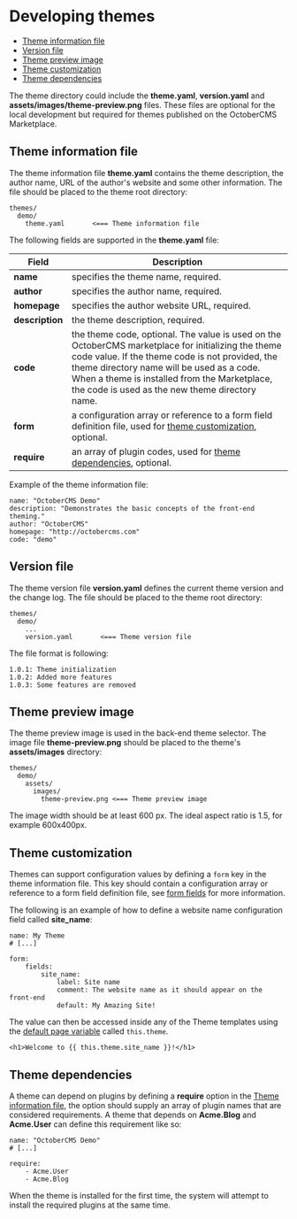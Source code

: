 # Developing themes

- [Theme information file](#theme-information)
- [Version file](#version-file)
- [Theme preview image](#preview-image)
- [Theme customization](#customization)
- [Theme dependencies](#dependencies)

The theme directory could include the **theme.yaml**, **version.yaml** and **assets/images/theme-preview.png** files. These files are optional for the local development but required for themes published on the OctoberCMS Marketplace.

<a name="theme-information" class="anchor" href="#theme-information"></a>
## Theme information file

The theme information file **theme.yaml** contains the theme description, the author name, URL of the author's website and some other information. The file should be placed to the theme root directory:

    themes/
      demo/
        theme.yaml       <=== Theme information file

The following fields are supported in the **theme.yaml** file:

Field  | Description
------------- | -------------
**name** | specifies the theme name, required.
**author** | specifies the author name, required.
**homepage** | specifies the author website URL, required.
**description** | the theme description, required.
**code** | the theme code, optional. The value is used on the OctoberCMS marketplace for initializing the theme code value. If the theme code is not provided, the theme directory name will be used as a code. When a theme is installed from the Marketplace, the code is used as the new theme directory name.
**form** | a configuration array or reference to a form field definition file, used for [theme customization](#customization), optional.
**require** | an array of plugin codes, used for [theme dependencies](#dependencies), optional.

Example of the theme information file:

    name: "OctoberCMS Demo"
    description: "Demonstrates the basic concepts of the front-end theming."
    author: "OctoberCMS"
    homepage: "http://octobercms.com"
    code: "demo"

<a name="version-file" class="anchor" href="#version-file"></a>
## Version file

The theme version file **version.yaml** defines the current theme version and the change log. The file should be placed to the theme root directory:

    themes/
      demo/
        ...
        version.yaml       <=== Theme version file

The file format is following:

    1.0.1: Theme initialization
    1.0.2: Added more features
    1.0.3: Some features are removed

<a name="preview-image" class="anchor" href="#preview-image"></a>
## Theme preview image

The theme preview image is used in the back-end theme selector. The image file **theme-preview.png** should be placed to the theme's **assets/images** directory:

    themes/
      demo/
        assets/
          images/
            theme-preview.png <=== Theme preview image

The image width should be at least 600 px. The ideal aspect ratio is 1.5, for example 600x400px.

<a name="customization" class="anchor" href="#customization"></a>
## Theme customization

Themes can support configuration values by defining a `form` key in the theme information file. This key should contain a configuration array or reference to a form field definition file, see [form fields](../backend/forms#form-fields) for more information.

The following is an example of how to define a website name configuration field called **site_name**:

    name: My Theme
    # [...]

    form:
        fields:
            site_name:
                label: Site name
                comment: The website name as it should appear on the front-end
                default: My Amazing Site!

The value can then be accessed inside any of the Theme templates using the [default page variable](../cms/markup#default-variables) called `this.theme`.

    <h1>Welcome to {{ this.theme.site_name }}!</h1>

<a name="dependencies" class="anchor" href="#dependencies"></a>
## Theme dependencies

A theme can depend on plugins by defining a **require** option in the [Theme information file](#theme-information), the option should supply an array of plugin names that are considered requirements. A theme that depends on **Acme.Blog** and **Acme.User** can define this requirement like so:

    name: "OctoberCMS Demo"
    # [...]

    require:
        - Acme.User
        - Acme.Blog

When the theme is installed for the first time, the system will attempt to install the required plugins at the same time.